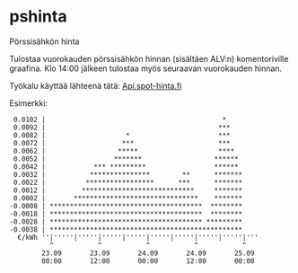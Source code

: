 # pshinta
Pörssisähkön hinta

Tulostaa vuorokauden pörssisähkön hinnan (sisältäen ALV:n) komentoriville graafina. Klo 14:00 jälkeen tulostaa myös seuraavan vuorokauden hinnan.

Työkalu käyttää lähteenä tätä: [Api.spot-hinta.fi](https://spot-hinta.fi)

Esimerkki:

```
 0.0102 |                                            *
 0.0092 |                                           ***
 0.0082 |                    *                      ***
 0.0072 |                   ***                     ***
 0.0062 |                  *****                    ****
 0.0052 |                 *******                  ******
 0.0042 |            *** *********                 ******
 0.0032 |           ***************        **      *******
 0.0022 |          *****************      ***      *******
 0.0012 |         ****************************     *******
 0.0002 |       *******************************    *******
-0.0008 | **************************************  ********
-0.0018 | **************************************  ********
-0.0028 | ************************************** *********
-0.0038 | ************************************************
  €/kWh ''|'''''|'''''|'''''|'''''|'''''|'''''|'''''|'''''|'''
          ^           ^           ^           ^           ^
        23.09       23.09       24.09       24.09       25.09
        00:00       12:00       00:00       12:00       00:00
```
